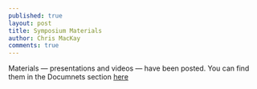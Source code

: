 ```yaml
---
published: true
layout: post
title: Symposium Materials
author: Chris MacKay
comments: true
---
```


Materials &mdash; presentations and videos &mdash; have been posted. You can find them in the Documnets section [here](../../../documents/meetings/2014-02-08-batey-symposium/)
